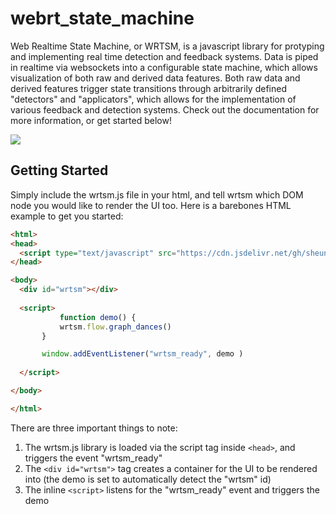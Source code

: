 # webrt_state_machine
Web Realtime State Machine, or WRTSM, is a javascript library for protyping and implementing real time detection and feedback systems. 
Data is piped in realtime via websockets into a configurable state machine, which allows visualization of both raw and derived data features. 
Both raw data and derived features trigger state transitions through arbitrarily defined "detectors" and "applicators", which allows for the implementation of various feedback and detection systems. 
Check out the documentation for more information, or get started below!

![](wrtsm.gif)


## Getting Started 

Simply include the wrtsm.js file in your html, and tell wrtsm which DOM node you would like to render the UI too. Here is a barebones HTML example to get you started: 
```html
<html>
<head>
  <script type="text/javascript" src="https://cdn.jsdelivr.net/gh/sheunaluko/webrt_state_machine@v0.1-alpha/dist/wrtsm.js"></script>
</head>

<body>
  <div id="wrtsm"></div>
  
  <script> 
           function demo() { 
	       wrtsm.flow.graph_dances() 
	   } 

  	   window.addEventListener("wrtsm_ready", demo ) 
  
  </script> 

</body>

</html>
```
There are three important things to note: 
1. The wrtsm.js library is loaded via the script tag inside `<head>`, and triggers the event "wrtsm_ready" 
2. The `<div id="wrtsm">` tag creates a container for the UI to be rendered into (the demo is set to automatically detect the "wrtsm" id)
3. The inline `<script>` listens for the "wrtsm_ready" event and triggers the demo 

